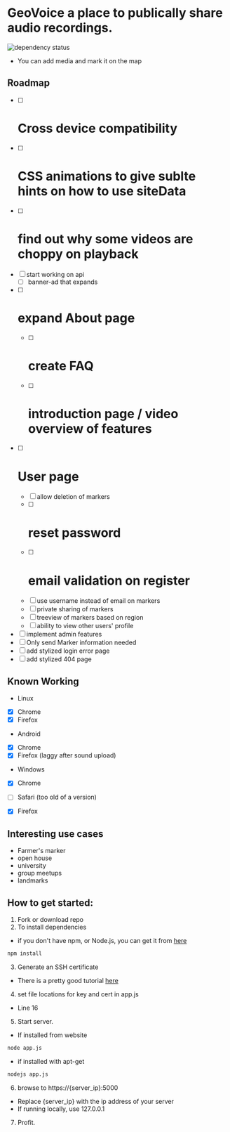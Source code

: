 # GeoVoice a place to publically share audio recordings.

![dependency status](https://david-dm.org/omarzion/Geovoice.svg)

- You can add media and mark it on the map

## Roadmap
 - [ ] # Cross device compatibility
 - [ ] # CSS animations to give sublte hints on how to use siteData
 - [ ] # find out why some videos are choppy on playback
 - [ ] start working on api
   - [ ] banner-ad that expands
 - [ ] # expand About page
   - [ ] # create FAQ
   - [ ] # introduction page / video overview of features
 - [ ] # User page
   - [ ] allow deletion of markers
   - [ ] # reset password
   - [ ] # email validation on register
   - [ ] use username instead of email on markers
   - [ ] private sharing of markers
   - [ ] treeview of markers based on region
   - [ ] ability to view other users' profile
 - [ ] implement admin features
 - [ ] Only send Marker information needed
 - [ ] add stylized login error page
 - [ ] add stylized 404 page

## Known Working
 - Linux
  - [x] Chrome
  - [x] Firefox
 - Android
  - [x] Chrome
  - [x] Firefox (laggy after sound upload)
 - Windows
  - [x] Chrome
  - [ ] Safari (too old of a version)
  - [x] Firefox


## Interesting use cases
 - Farmer's marker
 - open house
 - university
 - group meetups
 - landmarks

## How to get started:
1. Fork or download repo
2. To install dependencies
  - if you don't have npm, or Node.js, you can get it from [here](https://nodejs.org/)
  ```bash
  npm install
  ```
3. Generate an SSH certificate
  - There is a pretty good tutorial [here](https://help.github.com/articles/generating-an-ssh-key/)
4. set file locations for key and cert in app.js
  - Line 16
5. Start server.
  - If installed from website
  ```bash
  node app.js
  ```
  - if installed with apt-get
  ```bash
  nodejs app.js
  ````
6. browse to https://{server_ip}:5000
  - Replace {server_ip} with the ip address of your server
  - If running locally, use 127.0.0.1
7. Profit.
